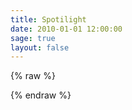 ```yaml
---
title: Spotilight
date: 2010-01-01 12:00:00
sage: true
layout: false
---
```


{% raw %}
<!DOCTYPE html>

<html lang = "en-US">
 <head>
  <meta charset = "UTF-8">
  <title>Spotilight Dev</title>
  <link rel = "stylesheet"
   type = "text/css"
   href = "spot_styles.css" />
 </head>

<body>
<script>
  window.addEventListener("load", function(event) {
    new Promise(resolve => setTimeout(resolve, 3000)).then(() => {
      console.log("Promise done");
      document.getElementById("spinner").remove();
      document.getElementById('target').removeAttribute("hidden");
    })
  });
</script>

<div class="spinner" id="spinner">
  <div class="dot1" id="dot1"></div>
  <div class="dot2" id="dot2"></div>
</div>

<div hidden id="target">
  <h1 id="title" class="fadeinbotfast">Spotilight</h1>
</div>

</body>
</html>

{% endraw %}